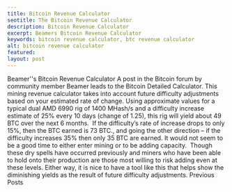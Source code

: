 ```yaml
---
title: Bitcoin Revenue Calculator
seotitle: The Bitcoin Revenue Calculator
description: Bitcoin Revenue Calculator
excerpt: Beamers Bitcoin Revenue Calculator
keywords: bitcoin revenue calculator, btc revenue calculator
alt: bitcoin revenue calculator
featured: 
layout: post
---
```

Beamer''s Bitcoin Revenue Calculator A post in the Bitcoin forum by community member Beamer leads to the Bitcoin Detailed Calculator.
This mining revenue calculator takes into account future difficulty adjustments based on your estimated rate of change.
Using approximate values for a typical dual AMD 6990 rig of 1400 MHash/s and a difficulty increase estimate of 25% every 10 days (change of 1.25), this rig will yield about 49 BTC over the next 6 months.  If the difficulty’s rate of increase drops to only 15%, then the BTC earned is 73 BTC., and going the other direction – if the difficulty increases 35% then only 35 BTC are earned.
It would not seem to be a good time to either enter mining or to be adding capacity.  Though these dry spells have occurred previously and miners who have been able to hold onto their production are those most willing to risk adding even at these levels.
Either way, it is nice to have a tool like this that helps show the diminishing yields as the result of future difficulty adjustments.
Previous Posts
